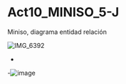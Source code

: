 # Act10_MINISO_5-J
Miniso, diagrama entidad relación

![IMG_6392](https://github.com/user-attachments/assets/9decb060-75a3-4650-9c3d-b8cd57aeff4a)

-
-![image](https://github.com/user-attachments/assets/24275739-fd40-40e4-8083-84082f20716c)



